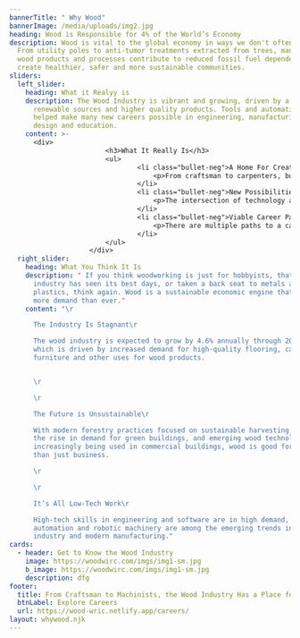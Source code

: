 ```yaml
---
bannerTitle: " Why Wood"
bannerImage: /media/uploads/img2.jpg
heading: Wood is Responsible for 4% of the World’s Economy
description: Wood is vital to the global economy in ways we don't often notice.
  From utility poles to anti-tumor treatments extracted from trees, manufactured
  wood products and processes contribute to reduced fossil fuel dependency and
  create healthier, safer and more sustainable communities.
sliders:
  left_slider:
    heading: What it Realyy is
    description: The Wood Industry is vibrant and growing, driven by a desire for
      renewable sources and higher quality products. Tools and automation have
      helped make many new careers possible in engineering, manufacturing,
      design and education.
    content: >-
      <div>
      					<h3>What It Really Is</h3>
      					<ul>
      							<li class="bullet-neg">A Home For Creators
      								<p>From craftsman to carpenters, builders and designers, the wood industry has many ways to put your passion to work and make a career out of something you love or something you love or to use the skills you have.</p>
      							</li>
      							<li class="bullet-neg">New Possibilities
      								<p>The intersection of technology and improvements in machinery, supplies, and wood materials has allowed new design possibilities. Creating products from renewable sources is another path with big upsides.</p>
      							</li>
      							<li class="bullet-neg">Viable Career Paths
      								<p>There are multiple paths to a career in the wood industry. Some employers offer on-the-job training and apprenticeship programs, and you can also attain certifications through community colleges and trade schools.</p>
      							</li>
      					</ul>
      				</div>
  right_slider:
    heading: What You Think It Is
    description: " If you think woodworking is just for hobbyists, that the wood
      industry has seen its best days, or taken a back seat to metals and
      plastics, think again. Wood is a sustainable economic engine that is in
      more demand than ever."
    content: "\r

      The Industry Is Stagnant\r

      The wood industry is expected to grow by 4.6% annually through 2025,
      which is driven by increased demand for high-quality flooring, cabinetry,
      furniture and other uses for wood products.


      \r

      \r

      The Future is Unsustainable\r

      With modern forestry practices focused on sustainable harvesting,
      the rise in demand for green buildings, and emerging wood technologies
      increasingly being used in commercial buildings, wood is good for more
      than just business.

      \r

      \r

      It’s All Low-Tech Work\r

      High-tech skills in engineering and software are in high demand, and
      automation and robotic machinery are among the emerging trends in the wood
      industry and modern manufacturing."
cards:
  - header: Get to Know the Wood Industry
    image: https://woodwirc.com/imgs/img1-sm.jpg
    b_image: https://woodwirc.com/imgs/img1-sm.jpg
    description: dfg
footer:
  title: From Craftsman to Machinists, the Wood Industry Has a Place for You
  btnLabel: Explore Careers
  url: https://wood-wric.netlify.app/careers/
layout: whywood.njk
---
```

